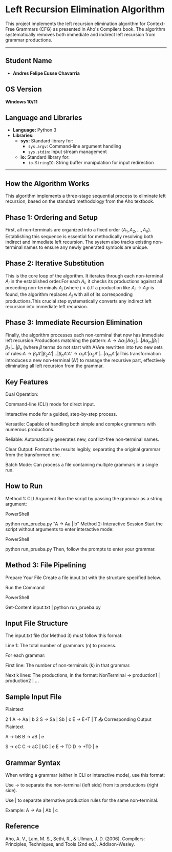 # Left Recursion Elimination Algorithm

This project implements the left recursion elimination algorithm for Context-Free Grammars (CFG) as presented in Aho's Compilers book. The algorithm systematically removes both immediate and indirect left recursion from grammar productions.

---

##  Student Name

- **Andres Felipe Eusse Chavarria**




## OS Version

**Windows 10/11**


## Language and Libraries

- **Language:** Python 3
- **Libraries:**
  - **sys:** Standard library for:
    - `sys.argv`: Command-line argument handling
    - `sys.stdin`: Input stream management
  - **io:** Standard library for:
    - `io.StringIO`: String buffer manipulation for input redirection

---



## How the Algorithm Works

This algorithm implements a three-stage sequential process to eliminate left recursion, based on the standard methodology from the Aho textbook.

## Phase 1: Ordering and Setup
First, all non-terminals are organized into a fixed order ($A_1, A_2, ..., A_n$). Establishing this sequence is essential for methodically resolving both indirect and immediate left recursion. The system also tracks existing non-terminal names to ensure any newly generated symbols are unique.

## Phase 2: Iterative Substitution
This is the core loop of the algorithm. It iterates through each non-terminal $A_i$ in the established order.For each $A_i$, it checks its productions against all preceding non-terminals $A_j$ (where $j < i$).If a production like $A_i \to A_j\gamma$ is found, the algorithm replaces $A_j$ with all of its corresponding productions.This crucial step systematically converts any indirect left recursion into immediate left recursion.

## Phase 3: Immediate Recursion Elimination
Finally, the algorithm processes each non-terminal that now has immediate left recursion.Productions matching the pattern: $A \to A\alpha_1 | A\alpha_2 | ... | A\alpha_m | \beta_1 | \beta_2 | ... | \beta_n$ (where $\beta$ terms do not start with A)Are rewritten into two new sets of rules:$A \to \beta_1A' | \beta_2A' | ... | \beta_nA'$$A' \to \alpha_1A' | \alpha_2A' | ... | \alpha_mA' | \varepsilon$This transformation introduces a new non-terminal (A') to manage the recursive part, effectively eliminating all left recursion from the grammar.

## Key Features
Dual Operation:

Command-line (CLI) mode for direct input.

Interactive mode for a guided, step-by-step process.

Versatile: Capable of handling both simple and complex grammars with numerous productions.

Reliable: Automatically generates new, conflict-free non-terminal names.

Clear Output: Formats the results legibly, separating the original grammar from the transformed one.

Batch Mode: Can process a file containing multiple grammars in a single run.

## How to Run
Method 1: CLI Argument
Run the script by passing the grammar as a string argument:

PowerShell

python run_prueba.py "A -> Aa | b"
Method 2: Interactive Session
Start the script without arguments to enter interactive mode:

PowerShell

python run_prueba.py
Then, follow the prompts to enter your grammar.

## Method 3: File Pipelining
Prepare Your File Create a file input.txt with the structure specified below.

Run the Command

PowerShell

Get-Content input.txt | python run_prueba.py

## Input File Structure
The input.txt file (for Method 3) must follow this format:

Line 1: The total number of grammars (n) to process.

For each grammar:

First line: The number of non-terminals (k) in that grammar.

Next k lines: The productions, in the format: NonTerminal -> production1 | production2 | ...

## Sample Input File
Plaintext

2
1
A -> Aa | b
2
S -> Sa | Sb | c
E -> E+T | T
📤 Corresponding Output
Plaintext

A -> bB
B -> aB | e

S -> cC
C -> aC | bC | e
E -> TD
D -> +TD | e

 ## Grammar Syntax
 When writing a grammar (either in CLI or interactive mode), use this format:

Use -> to separate the non-terminal (left side) from its productions (right side).

Use | to separate alternative production rules for the same non-terminal.

Example: A -> Aa | Ab | c

## Reference
Aho, A. V., Lam, M. S., Sethi, R., & Ullman, J. D. (2006). Compilers: Principles, Techniques, and Tools (2nd ed.). Addison-Wesley.
